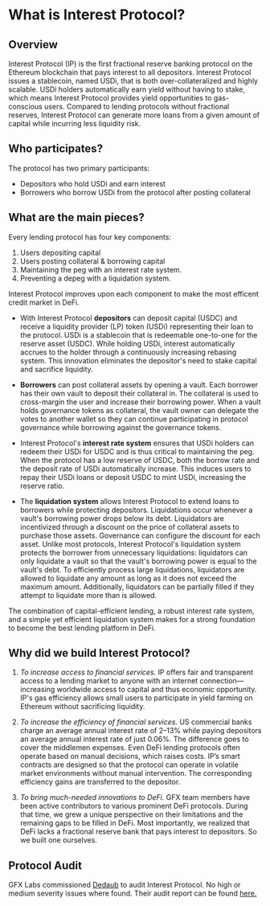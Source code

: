 # What is Interest Protocol?


## Overview
Interest Protocol (IP) is the first fractional reserve banking protocol on the Ethereum blockchain that pays interest to all depositors. Interest Protocol issues a stablecoin, named USDi, that is both over-collateralized and highly scalable. USDi holders automatically earn yield without having to stake, which means Interest Protocol provides yield opportunities to gas-conscious users. Compared to lending protocols without fractional reserves, Interest Protocol can generate more loans from a given amount of capital while incurring less liquidity risk.


## Who participates?
The protocol has two primary participants:
* Depositors who hold USDi and earn interest
* Borrowers who borrow USDi from the protocol after posting collateral

## What are the main pieces? 
Every lending protocol has four key components: 
1. Users depositing capital 
2. Users posting collateral & borrowing capital
3. Maintaining the peg with an interest rate system.
4. Preventing a depeg with a liquidation system.

Interest Protocol improves upon each component to make the most efficent credit market in DeFi.

* With Interest Protocol **depositors** can deposit capital (USDC) and receive a liquidity provider (LP) token (USDi) representing their loan to the protocol. USDi is a stablecoin that is redeemable one-to-one for the reserve asset (USDC). While holding USDi, interest automatically accrues to the holder through a continuously increasing rebasing system. This innovation eliminates the depositor's need to stake capital and sacrifice liquidity. 

* **Borrowers** can post collateral assets by opening a vault. Each borrower has their own vault to deposit their collateral in. The collateral is used to cross-margin the user and increase their borrowing power. When a vault holds governance tokens as collateral, the vault owner can delegate the votes to another wallet so they can continue participating in protocol governance while borrowing against the governance tokens.

* Interest Protocol's **interest rate system** ensures that USDi holders can redeem their USDi for USDC and is thus critical to maintaining the peg. When the protocol has a low reserve of USDC, both the borrow rate and the deposit rate of USDi automatically increase. This induces users to repay their USDi loans or deposit USDC to mint USDi, increasing the reserve ratio.

* The **liquidation system** allows Interest Protocol to extend loans to borrowers while protecting depositors. Liquidations occur whenever a vault's borrowing power drops below its debt. Liquidators are incentivized through a discount on the price of collateral assets to purchase those assets. Governance can configure the discount for each asset. Unlike most protocols, Interest Protocol's liquidation system protects the borrower from unnecessary liquidations: liquidators can only liquidate a vault so that the vault's borrowing power is equal to the vault's debt. To efficiently process large liquidations, liquidators are allowed to liquidate any amount as long as it does not exceed the maximum amount. Additionally, liquidators can be partially filled if they attempt to liquidate more than is allowed.

The combination of capital-efficient lending, a robust interest rate system, and a simple yet efficient liquidation system makes for a strong foundation to become the best lending platform in DeFi.

## Why did we build Interest Protocol? 
1. *To increase access to financial services.* IP offers fair and transparent access to a lending market to anyone with an internet connection—increasing worldwide access to capital and thus economic opportunity. IP's gas efficiency allows small users to participate in yield farming on Ethereum without sacrificing liquidity.

2. *To increase the efficiency of financial services.* US commercial banks charge an average annual interest rate of 2–13% while paying depositors an average annual interest rate of just 0.06%. The difference goes to cover the middlemen expenses. Even DeFi lending protocols often operate based on manual decisions, which raises costs. IP’s smart contracts are designed so that the protocol can operate in volatile market environments without manual intervention. The corresponding efficiency gains are transferred to the depositor.

3. *To bring much-needed innovations to DeFi.* GFX team members have been active contributors to various prominent DeFi protocols. During that time, we grew a unique perspective on their limitations and the remaining gaps to be filled in DeFi. Most importantly, we realized that DeFi lacks a fractional reserve bank that pays interest to depositors. So we built one ourselves.

## Protocol Audit

GFX Labs commissioned [Dedaub](https://dedaub.com/) to audit Interest Protocol. No high or medium severity issues where found. Their audit report can be found [here.](https://github.com/gfx-labs/ip-contracts/blob/master/audit/GFX_IP_Protocol_Audit_Report.pdf)




